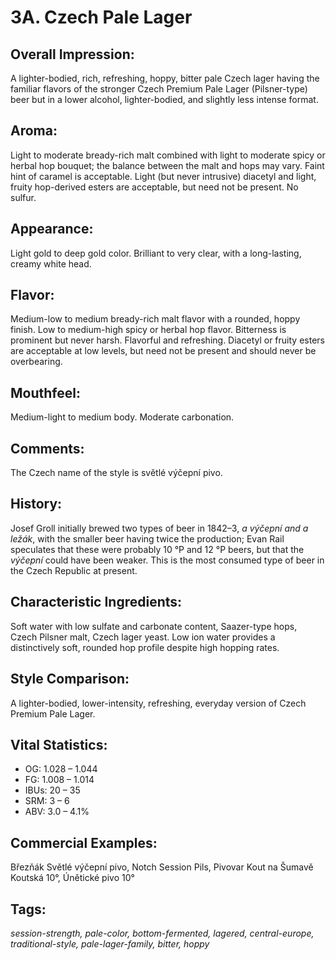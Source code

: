 # 3A. Czech Pale Lager

## Overall Impression: 

A lighter-bodied, rich, refreshing, hoppy, bitter pale Czech lager having the familiar flavors of the stronger Czech Premium Pale Lager (Pilsner-type) beer but in a lower alcohol, lighter-bodied, and slightly less intense format.

## Aroma: 

Light to moderate bready-rich malt combined with light to moderate spicy or herbal hop bouquet; the balance between the malt and hops may vary. Faint hint of caramel is acceptable. Light (but never intrusive) diacetyl and light, fruity hop-derived esters are acceptable, but need not be present. No sulfur.

## Appearance: 

Light gold to deep gold color. Brilliant to very clear, with a long-lasting, creamy white head. 

## Flavor: 

Medium-low to medium bready-rich malt flavor with a rounded, hoppy finish. Low to medium-high spicy or herbal hop flavor. Bitterness is prominent but never harsh. Flavorful and refreshing. Diacetyl or fruity esters are acceptable at low levels, but need not be present and should never be overbearing.

## Mouthfeel: 

Medium-light to medium body. Moderate carbonation. 

## Comments: 

The Czech name of the style is světlé výčepní pivo. 

## History: 

Josef Groll initially brewed two types of beer in 1842–3, _a výčepní and a ležák_, with the smaller beer having twice the production; Evan Rail speculates that these were probably 10 °P and 12 °P beers, but that the _výčepní_ could have been weaker. This is the most consumed type of beer in the Czech Republic at present.
 
## Characteristic Ingredients: 

Soft water with low sulfate and carbonate content, Saazer-type hops, Czech Pilsner malt, Czech lager yeast. Low ion water provides a distinctively soft, rounded hop profile despite high hopping rates. 

## Style Comparison: 

A lighter-bodied, lower-intensity, refreshing, everyday version of Czech Premium Pale Lager.

## Vital Statistics:	

- OG:	1.028 – 1.044
- FG:	1.008 – 1.014
- IBUs:	20 – 35	
- SRM:	3 – 6	
- ABV:	3.0 – 4.1%

## Commercial Examples: 

Březňák Světlé výčepní pivo, Notch Session Pils, Pivovar Kout na Šumavě Koutská 10°, Únětické pivo 10°

## Tags: 

_session-strength, pale-color, bottom-fermented, lagered, central-europe, traditional-style, pale-lager-family, bitter, hoppy_
